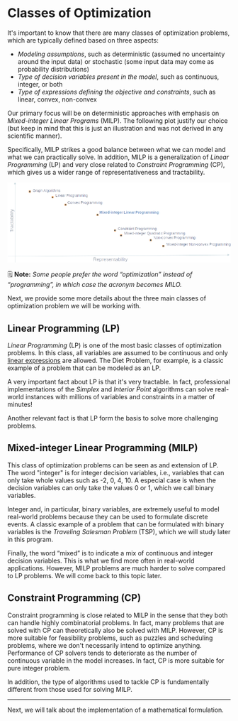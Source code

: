 # Classes of Optimization
It's important to know that there are many classes of optimization problems, 
which are typically defined based on three aspects:
* *Modeling assumptions*, such as deterministic (assumed no uncertainty
  around the input data) or stochastic (some input data may come as
  probability distributions)
* *Type of decision variables present in the model*, such as
continuous, integer, or both
* *Type of expressions defining the objective and
constraints*, such as linear, convex, non-convex

Our primary focus will be on deterministic approaches with emphasis on
*Mixed-integer Linear Programs* (MILP). The following plot justify our
choice (but keep in mind that this is just an illustration and was not derived 
in any scientific manner). 

Specifically, MILP strikes a good balance between what we can model
and what we can practically solve. In addition, MILP is a generalization
of *Linear Programming* (LP) and very close related to 
*Constraint Programming* (CP), which gives us a wider range of 
representativeness and tractability.

![Representativeness](../assets/representativeness.png)

🗒️ **Note:** 
*Some people prefer the word “optimization” instead of “programming”, 
in which case the acronym becomes MILO.*

Next, we provide some more details about the three main classes of
optimization problem we will be working with.

## Linear Programming (LP)
*Linear Programming* (LP) is one of the most basic classes of optimization 
problems. In this class, all variables are assumed to be continuous and
only [linear expressions][linear_expressions] are allowed. The Diet Problem, 
for example, is a classic example of a problem that can be modeled as an LP.

A very important fact about LP is that it's very tractable. In fact, 
professional implementations of the *Simplex* and *Interior Point*
algorithms can solve real-world instances with millions of variables 
and constraints in a matter of minutes!

Another relevant fact is that LP form the basis to solve more challenging
problems.

## Mixed-integer Linear Programming (MILP)
This class of optimization problems can be seen as and extension of LP.
The word "integer" is for integer decision variables, i.e., variables
that can only take whole values such as -2, 0, 4, 10.  A especial case is 
when the decision variables can only take the values 0 or 1, which we call 
binary variables.

Integer and, in particular, binary variables, are extremely useful to
model real-world problems because they can be used to formulate discrete 
events. A classic example of a problem that can be formulated with binary 
variables is the *Traveling Salesman Problem* (TSP), which we will study 
later in this program.

Finally, the word “mixed” is to indicate a mix of continuous and integer 
decision variables. This is what we find more often in real-world
applications. However, MILP problems are much harder to solve compared to 
LP problems. We will come back to this topic later.

## Constraint Programming (CP)
Constraint programming is close related to MILP in the sense that they
both can handle highly combinatorial problems. In fact, many problems
that are solved with CP can theoretically also be solved with MILP. 
However, CP is more suitable for feasibility problems, such as puzzles and 
scheduling problems, where we don't necessarily intend to optimize anything. 
Performance of CP solvers tends to deteriorate as the number of continuous
variable in the model increases. In fact, CP is more suitable for pure
integer problem.

In addition, the type of algorithms used to tackle CP is fundamentally 
different from those used for solving MILP.

[linear_expressions]: /articles/linear-expressions

------------------------------------------------------------------------------

Next, we will talk about the implementation of a mathematical
formulation.
